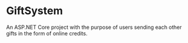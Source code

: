 # GiftSystem
An ASP.NET Core project with the purpose of users sending each other gifts in the form of online credits.
